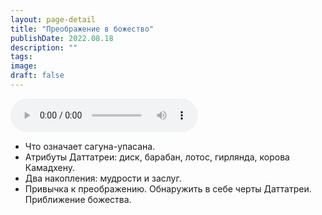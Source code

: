 ```yaml
---
layout: page-detail
title: "Преображение в божество"
publishDate: 2022.08.18
description: ""
tags:
image:
draft: false
---
```


<audio title="2022.08.18 - Преображение в божество.mp3" src="https://filer-api.advayta.org/v1.0/public/files/72853" controls=""></audio>

* Что означает сагуна-упасана.
* Атрибуты Даттатреи: диск, барабан, лотос, гирлянда, корова Камадхену.
* Два накопления: мудрости и заслуг.
* Привычка к преображению. Обнаружить в себе черты Даттатреи. Приближение божества.

  
